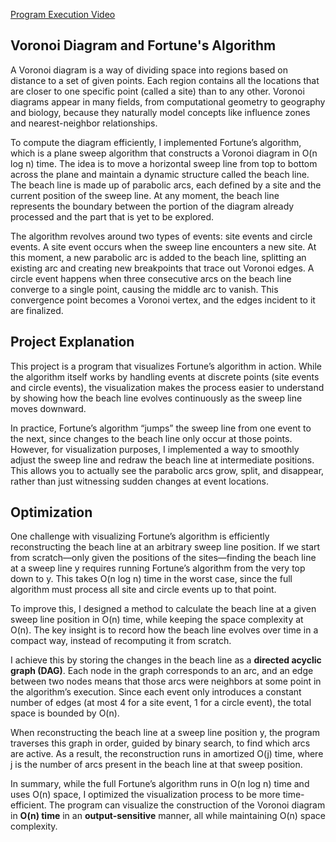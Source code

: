 [Program Execution Video](https://youtu.be/uee9ELTamDM)

## Voronoi Diagram and Fortune's Algorithm
A Voronoi diagram is a way of dividing space into regions based on distance to a set of given points. Each region contains all the locations that are closer to one specific point (called a site) than to any other. Voronoi diagrams appear in many fields, from computational geometry to geography and biology, because they naturally model concepts like influence zones and nearest-neighbor relationships.

To compute the diagram efficiently, I implemented Fortune’s algorithm, which is a plane sweep algorithm that constructs a Voronoi diagram in O(n log n) time. The idea is to move a horizontal sweep line from top to bottom across the plane and maintain a dynamic structure called the beach line. The beach line is made up of parabolic arcs, each defined by a site and the current position of the sweep line. At any moment, the beach line represents the boundary between the portion of the diagram already processed and the part that is yet to be explored.

The algorithm revolves around two types of events: site events and circle events. A site event occurs when the sweep line encounters a new site. At this moment, a new parabolic arc is added to the beach line, splitting an existing arc and creating new breakpoints that trace out Voronoi edges. A circle event happens when three consecutive arcs on the beach line converge to a single point, causing the middle arc to vanish. This convergence point becomes a Voronoi vertex, and the edges incident to it are finalized.

## Project Explanation
This project is a program that visualizes Fortune’s algorithm in action. While the algorithm itself works by handling events at discrete points (site events and circle events), the visualization makes the process easier to understand by showing how the beach line evolves continuously as the sweep line moves downward.

In practice, Fortune’s algorithm “jumps” the sweep line from one event to the next, since changes to the beach line only occur at those points. However, for visualization purposes, I implemented a way to smoothly adjust the sweep line and redraw the beach line at intermediate positions. This allows you to actually see the parabolic arcs grow, split, and disappear, rather than just witnessing sudden changes at event locations.

## Optimization
One challenge with visualizing Fortune’s algorithm is efficiently reconstructing the beach line at an arbitrary sweep line position. If we start from scratch—only given the positions of the sites—finding the beach line at a sweep line y requires running Fortune’s algorithm from the very top down to y. This takes O(n log n) time in the worst case, since the full algorithm must process all site and circle events up to that point.

To improve this, I designed a method to calculate the beach line at a given sweep line position in O(n) time, while keeping the space complexity at O(n). The key insight is to record how the beach line evolves over time in a compact way, instead of recomputing it from scratch.

I achieve this by storing the changes in the beach line as a **directed acyclic graph (DAG)**. Each node in the graph corresponds to an arc, and an edge between two nodes means that those arcs were neighbors at some point in the algorithm’s execution. Since each event only introduces a constant number of edges (at most 4 for a site event, 1 for a circle event), the total space is bounded by O(n).

When reconstructing the beach line at a sweep line position y, the program traverses this graph in order, guided by binary search, to find which arcs are active. As a result, the reconstruction runs in amortized O(j) time, where j is the number of arcs present in the beach line at that sweep position.

In summary, while the full Fortune’s algorithm runs in O(n log n) time and uses O(n) space, I optimized the visualization process to be more time-efficient. The program can visualize the construction of the Voronoi diagram in **O(n) time** in an **output-sensitive** manner, all while maintaining O(n) space complexity.